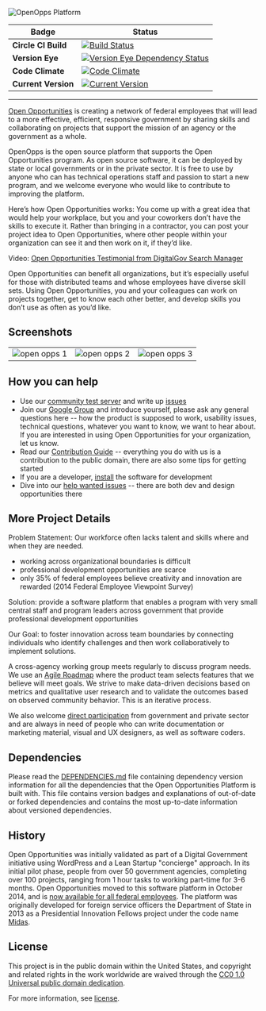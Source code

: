 ![OpenOpps Platform](assets/images/logo.png)

Badge | Status
--- | ---
**Circle CI Build** | [![Build Status](https://circleci.com/gh/openopps/openopps-platform.svg?style=shield&circle-token=fc05032b464335e120cd4133f124a3b694bc5d2b)](https://circleci.com/gh/openopps/openopps-platform)
**Version Eye** | [![Version Eye Dependency Status](https://www.versioneye.com/user/projects/5a3048e20fb24f72181f483a/badge.svg?style=flat-square)](https://www.versioneye.com/user/projects/5a3048e20fb24f72181f483a#tab-dependencies)
**Code Climate** | [![Code Climate](https://codeclimate.com/github/openopps/openopps-platform/badges/gpa.svg)](https://codeclimate.com/github/openopps/openopps-platform)
**Current Version** | [![Current Version](https://img.shields.io/badge/release-v7.5.18-0e5487.svg)](https://github.com/openopps/openopps-platform/releases)

---

[Open Opportunities](http://www.digitalgov.gov/join-digitalgov/open-opportunities-in-digitalgov/) is creating a network of federal employees that will lead to a more effective, efficient, responsive government by sharing skills and collaborating on projects that support the mission of an agency or the government as a whole.

OpenOpps is the open source platform that supports the Open Opportunities program.  As open source software, it can be deployed by state or local governments or in the private sector.  It is free to use by anyone who can has technical operations staff and passion to start a new program, and we welcome everyone who would like to contribute to improving the platform.

Here’s how Open Opportunities works: You come up with a great idea that would help your workplace, but you and your coworkers don’t have the skills to execute it. Rather than bringing in a contractor, you can post your project idea to Open Opportunities, where other people within your organization can see it and then work on it, if they’d like.

Video: [Open Opportunities Testimonial from DigitalGov Search Manager](https://www.youtube.com/watch?v=2FelzCR7pLk&feature=youtu.be)

Open Opportunities can benefit all organizations, but it’s especially useful for those with distributed teams and whose employees have diverse skill sets.  Using Open Opportunities, you and your colleagues can work on projects together, get to know each other better, and develop skills you don’t use as often as you’d like.

## Screenshots

<table>
    <tr>
        <td>
            <img alt="open opps 1" src="docs/screenshots/open-opps-01.png">
        </td>
        <td>
            <img alt="open opps 2" src="docs/screenshots/open-opps-02.png">
        </td>
        <td>
            <img alt="open opps 3" src="docs/screenshots/open-opps-03.png">
        </td>
    </tr>
</table>

## How you can help

* Use our [community test server](https://openopps-staging.app.cloud.gov) and write up [issues](https://github.com/openopps/openopps-platform/issues)
* Join our [Google Group](https://groups.google.com/forum/#!forum/openopps-platform) and introduce yourself, please ask any general questions here -- how the product is supposed to work, usability issues, technical questions, whatever you want to know, we want to hear about.  If you are interested in using Open Opportunities for your organization, let us know.
* Read our [Contribution Guide][contributing] -- everything you do with us is a contribution to the public domain, there are also some tips for getting started
* If you are a developer, [install](INSTALL.md) the software for development
* Dive into our [help wanted issues](https://github.com/openopps/openopps-platform/labels/help%20wanted) -- there are both dev and design opportunities there

## More Project Details

Problem Statement: Our workforce often lacks talent and skills where and when they are needed.

- working across organizational boundaries is difficult
- professional development opportunities are scarce
- only 35% of federal employees believe creativity and innovation are rewarded (2014 Federal Employee Viewpoint Survey)

Solution: provide a software platform that enables a program with very small central staff and program leaders across government that provide professional development opportunities

Our Goal: to foster innovation across team boundaries by connecting individuals who identify challenges and then work collaboratively to implement solutions.

A cross-agency working group meets regularly to discuss program needs.
We use an [Agile Roadmap](https://github.com/18F/openopps-platform/wiki/Roadmap) where the product team selects features that we believe will meet goals.  We strive to make data-driven decisions based on metrics and qualitative user research and to validate the outcomes based on observed community behavior.  This is an iterative process.

We also welcome [direct participation][contributing] from government and private sector and are always in need of people who can write documentation or marketing material, visual and UX designers, as well as software coders.

## Dependencies

Please read the [DEPENDENCIES.md](DEPENDENCIES.md) file containing dependency version
information for all the dependencies that the Open Opportunities Platform is
built with.  This file contains version badges and explanations of out-of-date
or forked dependencies and contains the most up-to-date information about
versioned dependencies.

## History

Open Opportunities was initially validated as part of a Digital Government initiative using WordPress and a Lean Startup "concierge" approach. In its initial pilot phase, people from over 50 government agencies, completing over 100 projects, ranging from 1 hour tasks to working part-time for 3-6 months.  Open Opportunities moved to this software platform in October 2014, and is [now available for all federal employees](https://openopps.digitalgov.gov/). The platform was originally developed for foreign service officers the Department of State in 2013 as a Presidential Innovation Fellows project under the code name [Midas](https://18f.gsa.gov/2014/07/16/midas-a-marketplace-for-innovation-in-government/).

## License

This project is in the public domain within the United States, and
copyright and related rights in the work worldwide are waived through
the [CC0 1.0 Universal public domain dedication](https://creativecommons.org/publicdomain/zero/1.0/).

For more information, see [license](LICENSE.md).

[contributing]: CONTRIBUTING.md
